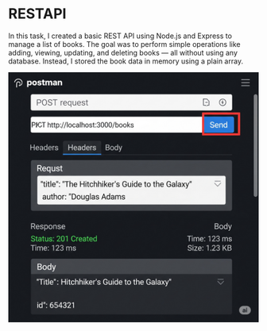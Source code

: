 # RESTAPI
In this task, I created a basic REST API using Node.js and Express to manage a list of books. The goal was to perform simple operations like adding, viewing, updating, and deleting books — all without using any database. Instead, I stored the book data in memory using a plain array.




![image alt](https://github.com/RamyaS-1701/RESTAPI/blob/8cc1f7f62e52c63e2b00eb66b35b03ec2fe97438/Gemini_Generated_Image_uuuo7uuuuo7uuuuo%20(1).png)
